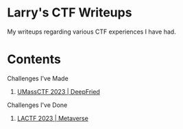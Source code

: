 # Larry's CTF Writeups
My writeups regarding various CTF experiences I have had.

# Contents

Challenges I've Made

1. [UMassCTF 2023 | DeepFried](MyChallenges/DeepFried/DeepFried.md)


Challenges I've Done

1. [LACTF 2023 | Metaverse](OtherChallenges/Metaverse/MetaverseWriteup.md)
